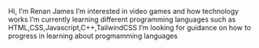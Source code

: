  Hi, I’m Renan James
   I’m interested in video games and how technology works
   I’m currently learning different programming languages such as HTML,CSS,Javascript,C++,TailwindCSS
   I’m looking for guidance on how to progress in learning about progmamming languages



<!---
RjamesMz/RjamesMz is a ✨ special ✨ repository because its `README.md` (this file) appears on your GitHub profile.
You can click the Preview link to take a look at your changes.
--->
